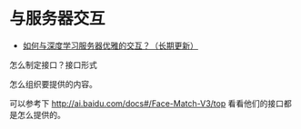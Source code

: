 
# 与服务器交互

- [如何与深度学习服务器优雅的交互？（长期更新）](https://zhuanlan.zhihu.com/p/32496193)



怎么制定接口？接口形式


怎么组织要提供的内容。


可以参考下 http://ai.baidu.com/docs#/Face-Match-V3/top 看看他们的接口都是怎么提供的。
